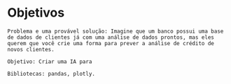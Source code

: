 # Objetivos
    Problema e uma provável solução: Imagine que um banco possui uma base de dados de clientes já com uma análise de dados prontos, mas eles querem que você crie uma forma para prever a análise de crédito de novos clientes.
    
    Objetivo: Criar uma IA para 
    
    Bibliotecas: pandas, plotly.